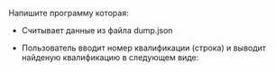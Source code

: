 Напишите программу которая:

- Считывает данные из файла dump.json
    
- Пользователь вводит номер квалификации (строка) и выводит найденую квалификацию в следующем виде: